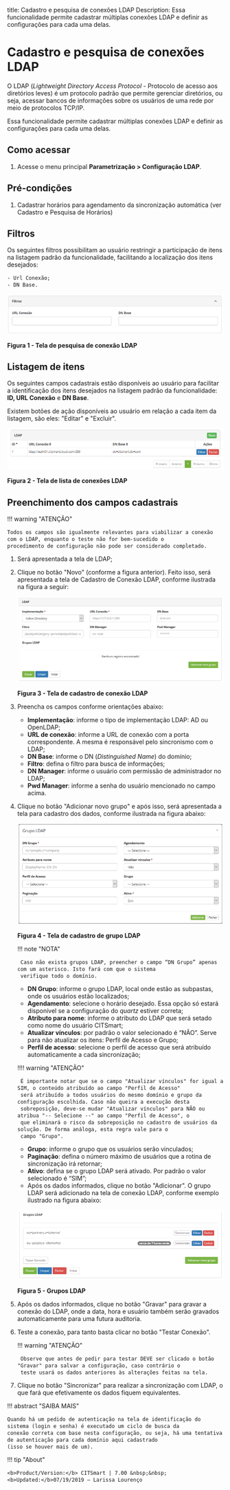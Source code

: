 title: Cadastro e pesquisa de conexões LDAP
Description: Essa funcionalidade permite cadastrar múltiplas conexões LDAP e definir as configurações para cada uma delas.
# Cadastro e pesquisa de conexões LDAP

O LDAP (*Lightweight Directory Access Protocol* - Protocolo de acesso aos diretórios leves) é um protocolo padrão que permite
gerenciar diretórios, ou seja, acessar bancos de informações sobre os usuários de uma rede por meio de protocolos TCP/IP.

Essa funcionalidade permite cadastrar múltiplas conexões LDAP e definir as configurações para cada uma delas.

Como acessar
--------------

1. Acesse o menu principal **Parametrização > Configuração LDAP**.

Pré-condições
---------------

1. Cadastrar horários para agendamento da sincronização automática (ver Cadastro e Pesquisa de Horários)

Filtros
----------

Os seguintes filtros possibilitam ao usuário restringir a participação de itens na listagem padrão da funcionalidade, facilitando
a localização dos itens desejados:

    - Url Conexão;
    - DN Base.
    
![Conexão](images/ldap.img1.png)

**Figura 1 - Tela de pesquisa de conexão LDAP**

Listagem de itens
--------------------

Os seguintes campos cadastrais estão disponíveis ao usuário para facilitar a identificação dos itens desejados na listagem padrão 
da funcionalidade: **ID, URL Conexão** e **DN Base**.

Existem botões de ação disponíveis ao usuário em relação a cada item da listagem, são eles: "Editar" e "Excluir".

![Listagem](images/ldap.img2.png)

**Figura 2 - Tela de lista de conexões LDAP**

Preenchimento dos campos cadastrais
------------------------------------

!!! warning "ATENÇÃO"

    Todos os campos são igualmente relevantes para viabilizar a conexão com o LDAP, enquanto o teste não for bem-sucedido o
    procedimento de configuração não pode ser considerado completado.
    
1. Será apresentada a tela de LDAP;

2. Clique no botão "Novo" (conforme a figura anterior). Feito isso, será apresentada a tela de Cadastro de Conexão LDAP, conforme 
ilustrada na figura a seguir:

    ![Cadastro](images/ldap.img3.png)
    
    **Figura 3 - Tela de cadastro de conexão LDAP**
    
3. Preencha os campos conforme orientações abaixo:

    - **Implementação**: informe o tipo de implementação LDAP: AD ou OpenLDAP;
    - **URL de conexão**: informe a URL de conexão com a porta correspondente. A mesma é responsável pelo sincronismo com o LDAP;
    - **DN Base**: informe o DN (*Distinguished Name*) do domínio;
    - **Filtro**: defina o filtro para busca de informações;
    - **DN Manager**: informe o usuário com permissão de administrador no LDAP;
    - **Pwd Manager**: informe a senha do usuário mencionado no campo acima.
    
4. Clique no botão "Adicionar novo grupo" e após isso, será apresentada a tela para cadastro dos dados, conforme ilustrada na
figura abaixo:

    ![Grupo](images/ldap.img4.png)
    
    **Figura 4 - Tela de cadastro de grupo LDAP**
    
    !!! note "NOTA"
    
        Caso não exista grupos LDAP, preencher o campo “DN Grupo” apenas com um asterisco. Isto fará com que o sistema 
        verifique todo o domínio.
        
    - **DN Grupo**: informe o grupo LDAP, local onde estão as subpastas, onde os usuários estão localizados;
    - **Agendamento**: selecione o horário desejado. Essa opção só estará disponível se a configuração do *quartz* estiver 
    correta;
    - **Atributo para nome**: informe o atributo do LDAP que será setado como nome do usuário CITSmart;
    - **Atualizar vínculos**: por padrão o valor selecionado é “NÃO”. Serve para não atualizar os itens: Perfil de Acesso e 
    Grupo;
    - **Perfil de acesso**: selecione o perfil de acesso que será atribuído automaticamente a cada sincronização;
    
    !!!! warning "ATENÇÃO"
    
        É importante notar que se o campo "Atualizar vínculos" for igual a SIM, o conteúdo atribuído ao campo "Perfil de Acesso" 
        será atribuído a todos usuários do mesmo domínio e grupo da configuração escolhida. Caso não queira a execução desta 
        sobreposição, deve-se mudar "Atualizar vínculos" para NÃO ou atribua "-- Selecione --" ao campo "Perfil de Acesso", o 
        que eliminará o risco da sobreposição no cadastro de usuários da solução. De forma análoga, esta regra vale para o 
        campo "Grupo".
        
    - **Grupo**: informe o grupo que os usuários serão vinculados;
    - **Paginação**: defina o número máximo de usuários que a rotina de sincronização irá retornar;
    - **Ativo**: defina se o grupo LDAP será ativado. Por padrão o valor selecionado é “SIM”;
    - Após os dados informados, clique no botão "Adicionar". O grupo LDAP será adicionado na tela de conexão LDAP, conforme 
    exemplo ilustrado na figura abaixo:
    
    ![LDAP](images/ldap.img5.png)
    
    **Figura 5 - Grupos LDAP**
    
5. Após os dados informados, clique no botão "Gravar" para gravar a conexão do LDAP, onde a data, hora e usuário também serão
gravados automaticamente para uma futura auditoria.

6. Teste a conexão, para tanto basta clicar no botão "Testar Conexão".

    !!! warning "ATENÇÃO"
    
        Observe que antes de pedir para testar DEVE ser clicado o botão "Gravar" para salvar a configuração, caso contrário o 
        teste usará os dados anteriores às alterações feitas na tela.
        
7. Clique no botão "Sincronizar" para realizar a sincronização com LDAP, o que fará que efetivamente os dados fiquem 
equivalentes.

!!! abstract "SAIBA MAIS"

    Quando há um pedido de autenticação na tela de identificação do sistema (login e senha) é executado um ciclo de busca da 
    conexão correta com base nesta configuração, ou seja, há uma tentativa de autenticação para cada domínio aqui cadastrado
    (isso se houver mais de um).
    
!!! tip "About"

    <b>Product/Version:</b> CITSmart | 7.00 &nbsp;&nbsp;
    <b>Updated:</b>07/19/2019 – Larissa Lourenço

